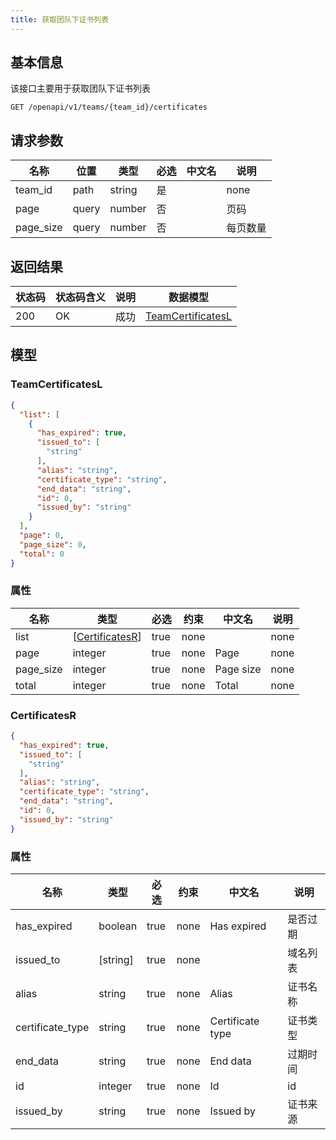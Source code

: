 ```yaml
---
title: 获取团队下证书列表
---
```


## 基本信息

该接口主要用于获取团队下证书列表

```shell title="请求路径"
GET /openapi/v1/teams/{team_id}/certificates
```

## 请求参数

| 名称      | 位置  | 类型   | 必选 | 中文名 | 说明     |
| --------- | ----- | ------ | ---- | ------ | -------- |
| team_id   | path  | string | 是   |        | none     |
| page      | query | number | 否   |        | 页码     |
| page_size | query | number | 否   |        | 每页数量 |

## 返回结果

| 状态码 | 状态码含义                                              | 说明 | 数据模型 |
| ------ | ------------------------------------------------------- | ---- | -------- |
| 200    | OK | 成功 | [TeamCertificatesL](#schemateamcertificatesl)   |

## 模型

### TeamCertificatesL<a id="schemateamcertificatesl"></a>

```json
{
  "list": [
    {
      "has_expired": true,
      "issued_to": [
        "string"
      ],
      "alias": "string",
      "certificate_type": "string",
      "end_data": "string",
      "id": 0,
      "issued_by": "string"
    }
  ],
  "page": 0,
  "page_size": 0,
  "total": 0
}
```

### 属性

| 名称      | 类型                                    | 必选 | 约束 | 中文名    | 说明 |
| --------- | --------------------------------------- | ---- | ---- | --------- | ---- |
| list      | [[CertificatesR](#schemacertificatesr)] | true | none |           | none |
| page      | integer                                 | true | none | Page      | none |
| page_size | integer                                 | true | none | Page size | none |
| total     | integer                                 | true | none | Total     | none |

### CertificatesR<a id="schemacertificatesr"></a>

```json
{
  "has_expired": true,
  "issued_to": [
    "string"
  ],
  "alias": "string",
  "certificate_type": "string",
  "end_data": "string",
  "id": 0,
  "issued_by": "string"
}
```

### 属性

| 名称             | 类型     | 必选 | 约束 | 中文名           | 说明     |
| ---------------- | -------- | ---- | ---- | ---------------- | -------- |
| has_expired      | boolean  | true | none | Has expired      | 是否过期 |
| issued_to        | [string] | true | none |                  | 域名列表 |
| alias            | string   | true | none | Alias            | 证书名称 |
| certificate_type | string   | true | none | Certificate type | 证书类型 |
| end_data         | string   | true | none | End data         | 过期时间 |
| id               | integer  | true | none | Id               | id       |
| issued_by        | string   | true | none | Issued by        | 证书来源 |
